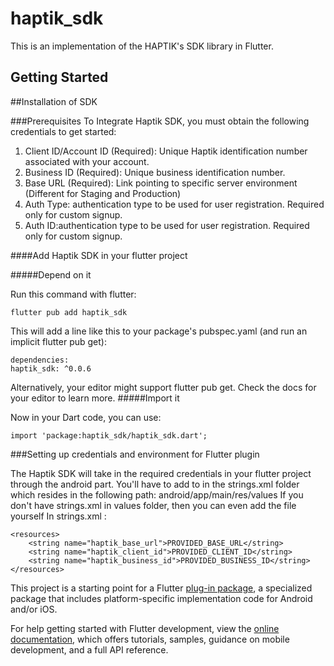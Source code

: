 # haptik_sdk

This is an implementation of the HAPTIK's SDK library in Flutter. 
## Getting Started

##Installation of SDK

###Prerequisites
To Integrate Haptik SDK, you must obtain the following credentials to get started:

1. Client ID/Account ID (Required): Unique Haptik identification number associated with your account.
2. Business ID (Required): Unique business identification number.
3. Base URL (Required): Link pointing to specific server environment (Different for Staging and Production)
4. Auth Type: authentication type to be used for user registration. Required only for custom signup.
5. Auth ID:authentication type to be used for user registration. Required only for custom signup.

####Add Haptik SDK in your flutter project

#####Depend on it

Run this command with flutter:
```
flutter pub add haptik_sdk
```
This will add a line like this to your package's pubspec.yaml (and run an implicit flutter pub get):
```
dependencies:
haptik_sdk: ^0.0.6
```
Alternatively, your editor might support flutter pub get. Check the docs for your editor to learn more.
#####Import it

Now in your Dart code, you can use:
```
import 'package:haptik_sdk/haptik_sdk.dart';
```

###Setting up credentials and environment for Flutter plugin

The Haptik SDK will take in the required credentials in your flutter project through the android part. You'll have to add to
in the strings.xml folder which resides in the following path:
android/app/main/res/values
If you don't have strings.xml in values folder, then you can even add the file yourself
In strings.xml :
```
<resources>
    <string name="haptik_base_url">PROVIDED_BASE_URL</string>
    <string name="haptik_client_id">PROVIDED_CLIENT_ID</string>
    <string name="haptik_business_id">PROVIDED_BUSINESS_ID</string>
</resources>
```
This project is a starting point for a Flutter
[plug-in package](https://flutter.dev/developing-packages/),
a specialized package that includes platform-specific implementation code for
Android and/or iOS.

For help getting started with Flutter development, view the
[online documentation](https://flutter.dev/docs), which offers tutorials,
samples, guidance on mobile development, and a full API reference.

